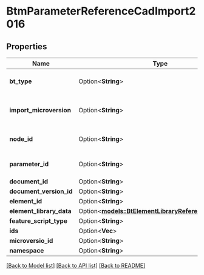 # BtmParameterReferenceCadImport2016

## Properties

Name | Type | Description | Notes
------------ | ------------- | ------------- | -------------
**bt_type** | Option<**String**> | Type of JSON object. | [optional]
**import_microversion** | Option<**String**> | Element microversion that is being imported. | [optional]
**node_id** | Option<**String**> | ID of the parameter's node. | [optional]
**parameter_id** | Option<**String**> | Unique ID of the parameter. | [optional]
**document_id** | Option<**String**> |  | [optional]
**document_version_id** | Option<**String**> |  | [optional]
**element_id** | Option<**String**> |  | [optional]
**element_library_data** | Option<[**models::BtElementLibraryReferenceData3133**](BTElementLibraryReferenceData-3133.md)> |  | [optional]
**feature_script_type** | Option<**String**> |  | [optional]
**ids** | Option<**Vec<String>**> |  | [optional]
**microversio_id** | Option<**String**> |  | [optional]
**namespace** | Option<**String**> |  | [optional]

[[Back to Model list]](../README.md#documentation-for-models) [[Back to API list]](../README.md#documentation-for-api-endpoints) [[Back to README]](../README.md)


